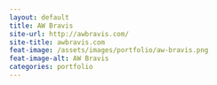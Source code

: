 ```yaml
---
layout: default
title: AW Bravis
site-url: http://awbravis.com/
site-title: awbravis.com
feat-image: /assets/images/portfolio/aw-bravis.png
feat-image-alt: AW Bravis
categories: portfolio
---
```


